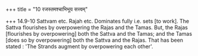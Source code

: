 +++
title = "10 रजस्तमश्चाभिभूय सत्त्वम्"

+++
14.9-10 Sattvam etc. Rajah etc. Dominates fully i.e. sets \[to work\].
The Sattva flourishes by overpowering the Rajas and the Tamas. But, the
Rajas \[flourishes by overpowering\] both the Sattva and the Tamas; and
the Tamas \[does so by overpowering\] both the Sattva and the Rajas.
That has been stated : 'The Strands augment by overpowering each other'.

